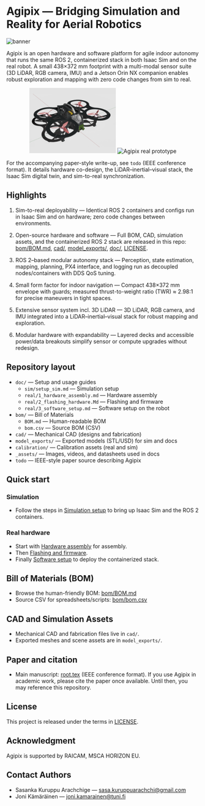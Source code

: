 # Agipix — Bridging Simulation and Reality for Aerial Robotics

![banner](_assets/images/exploded.gif)

Agipix is an open hardware and software platform for agile indoor autonomy that runs the same ROS 2, containerized stack in both Isaac Sim and on the real robot. A small 438×372 mm footprint with a multi-modal sensor suite (3D LiDAR, RGB camera, IMU) and a Jetson Orin NX companion enables robust exploration and mapping with zero code changes from sim to real.

<p align="center">
	<img alt="Agipix simulation" src="_assets/images/sim.png" width="45%" />
	<img alt="Agipix real prototype" src="_assets/images/real.jpg" width="45%" />
</p>

For the accompanying paper-style write-up, see `todo` (IEEE conference format). It details hardware co-design, the LiDAR–inertial–visual stack, the Isaac Sim digital twin, and sim-to-real synchronization.

## Highlights

1) Sim-to-real deployability — Identical ROS 2 containers and configs run in Isaac Sim and on hardware; zero code changes between environments.

2) Open-source hardware and software — Full BOM, CAD, simulation assets, and the containerized ROS 2 stack are released in this repo: [bom/BOM.md](bom/BOM.md), [cad/](cad/), [model_exports/](model_exports/), [doc/](docs/), [LICENSE](LICENSE).

3) ROS 2–based modular autonomy stack — Perception, state estimation, mapping, planning, PX4 interface, and logging run as decoupled nodes/containers with DDS QoS tuning.

4) Small form factor for indoor navigation — Compact 438×372 mm envelope with guards; measured thrust-to-weight ratio (TWR) ≈ 2.98:1 for precise maneuvers in tight spaces.

5) Extensive sensor system incl. 3D LiDAR — 3D LiDAR, RGB camera, and IMU integrated into a LiDAR–inertial–visual stack for robust mapping and exploration.

6) Modular hardware with expandability — Layered decks and accessible power/data breakouts simplify sensor or compute upgrades without redesign.

## Repository layout

- `doc/` — Setup and usage guides
	- `sim/setup_sim.md` — Simulation setup
	- `real/1_hardware_assembly.md` — Hardware assembly
	- `real/2_flashing_hardware.Md` — Flashing and firmware
	- `real/3_software_setup.md` — Software setup on the robot
- `bom/` — Bill of Materials
	- `BOM.md` — Human-readable BOM
	- `bom.csv` — Source BOM (CSV)
- `cad/` — Mechanical CAD (designs and fabrication)
- `model_exports/` — Exported models (STL/USD) for sim and docs
- `calibration/` — Calibration assets (real and sim)
- `_assets/` — Images, videos, and datasheets used in docs
- `todo` — IEEE-style paper source describing Agipix

## Quick start

### Simulation
- Follow the steps in [Simulation setup](docs/sim/setup_sim.md) to bring up Isaac Sim and the ROS 2 containers.

### Real hardware
- Start with [Hardware assembly](docs/real/1_hardware_assembly.md) for assembly.
- Then [Flashing and firmware](docs/real/2_flashing_hardware.Md).
- Finally [Software setup](docs/real/3_software_setup.md) to deploy the containerized stack.

## Bill of Materials (BOM)

- Browse the human-friendly BOM: [bom/BOM.md](bom/BOM.md)
- Source CSV for spreadsheets/scripts: [bom/bom.csv](bom/bom.csv)

## CAD and Simulation Assets

- Mechanical CAD and fabrication files live in `cad/`.
- Exported meshes and scene assets are in `model_exports/`.

## Paper and citation

- Main manuscript: [root.tex](root.tex) (IEEE conference format). If you use Agipix in academic work, please cite the paper once available. Until then, you may reference this repository.

## License

This project is released under the terms in [LICENSE](LICENSE).

## Acknowledgment

Agipix is supported by RAICAM, MSCA HORIZON EU.

## Contact Authors

- Sasanka Kuruppu Arachchige — sasa.kuruppuarachchi@gmail.com
- Joni Kämäräinen — joni.kamarainen@tuni.fi
